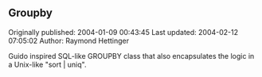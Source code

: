 ## Groupby

Originally published: 2004-01-09 00:43:45
Last updated: 2004-02-12 07:05:02
Author: Raymond Hettinger

Guido inspired SQL-like GROUPBY class that also encapsulates the logic in a Unix-like "sort | uniq".